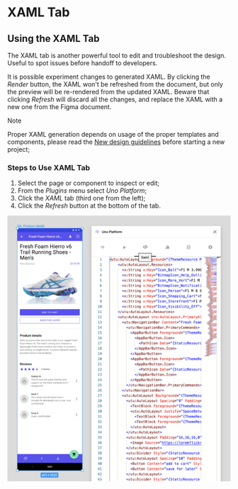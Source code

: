 # XAML Tab

## Using the XAML Tab

The XAML tab is another powerful tool to edit and troubleshoot the design. Useful to spot issues before handoff to developers.

It is possible experiment changes to generated XAML. By clicking the _Render_ button, the XAML won't be refreshed from the document, but only the preview will be re-rendered from the updated XAML. Beware that clicking _Refresh_ will discard all the changes, and replace the XAML with a new one from the Figma document.

> [!NOTE]
> Proper XAML generation depends on usage of the proper templates and components, please read the [New design guidelines](../designers/starting-new-design.md) before starting a new project;

### Steps to Use XAML Tab

1. Select the page or component to inspect or edit;
2. From the *Plugins* menu select *Uno Platform*;
3. Click the *XAML* tab (third one from the left);
4. Click the *Refresh* button at the bottom of the tab.

![](assets/xaml.png)